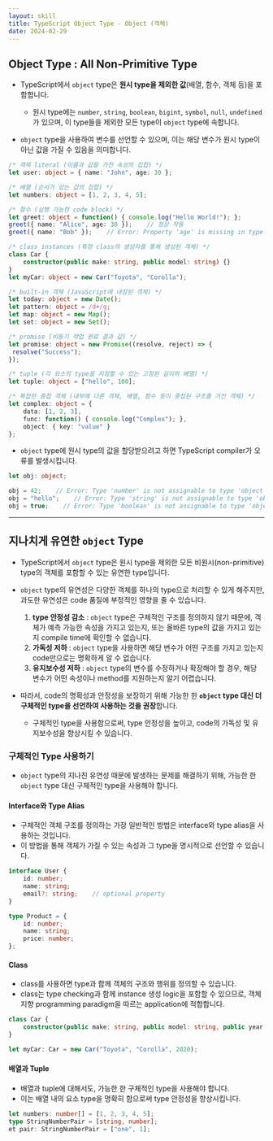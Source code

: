 ```yaml
---
layout: skill
title: TypeScript Object Type - Object (객체)
date: 2024-02-29
---
```





## Object Type : All Non-Primitive Type

- TypeScript에서 `object` type은 **원시 type을 제외한 값**(배열, 함수, 객체 등)을 포함합니다.
    - 원시 type에는 `number`, `string`, `boolean`, `bigint`, `symbol`, `null`, `undefined`가 있으며, 이 type들을 제외한 모든 type이 `object` type에 속합니다.

- `object` type을 사용하여 변수를 선언할 수 있으며, 이는 해당 변수가 원시 type이 아닌 값을 가질 수 있음을 의미합니다.

```typescript
/* 객체 literal (이름과 값을 가진 속성의 집합) */
let user: object = { name: "John", age: 30 };

/* 배열 (순서가 있는 값의 집합) */
let numbers: object = [1, 2, 3, 4, 5];

/* 함수 (실행 가능한 code block) */
let greet: object = function() { console.log("Hello World!"); };
greet({ name: "Alice", age: 30 });    // 정상 작동
greet({ name: "Bob" });    // Error: Property 'age' is missing in type '{ name: string; }'

/* class instances (특정 class의 생성자를 통해 생성된 객체) */
class Car {
    constructor(public make: string, public model: string) {}
}
let myCar: object = new Car("Toyota", "Corolla");

/* built-in 객체 (JavaScript에 내장된 객체) */
let today: object = new Date();
let pattern: object = /d+/g;
let map: object = new Map();
let set: object = new Set();

/* promise (비동기 작업 완료 결과 값) */
let promise: object = new Promise((resolve, reject) => {
 resolve("Success");
});

/* tuple (각 요소의 type을 지정할 수 있는 고정된 길이의 배열) */
let tuple: object = ["hello", 100];

/* 복잡한 중첩 객체 (내부에 다른 객체, 배열, 함수 등이 중첩된 구조를 가진 객체) */
let complex: object = {
    data: [1, 2, 3],
    func: function() { console.log("Complex"); },
    object: { key: "value" }
};
```

- `object` type에 원시 type의 값을 할당받으려고 하면 TypeScript compiler가 오류를 발생시킵니다.

```typescript
let obj: object;

obj = 42;    // Error: Type 'number' is not assignable to type 'object'.
obj = "hello";    // Error: Type 'string' is not assignable to type 'object'.
obj = true;    // Error: Type 'boolean' is not assignable to type 'object'.
```




---




## 지나치게 유연한 `object` Type

- TypeScript에서 `object` type은 원시 type을 제외한 모든 비원시(non-primitive) type의 객체를 포함할 수 있는 유연한 type입니다.
- `object` type의 유연성은 다양한 객체를 하나의 type으로 처리할 수 있게 해주지만, 과도한 유연성은 code 품질에 부정적인 영향을 줄 수 있습니다.
    1. **type 안정성 감소** : `object` type은 구체적인 구조를 정의하지 않기 때문에, 객체가 예측 가능한 속성을 가지고 있는지, 또는 올바른 type의 값을 가지고 있는지 compile time에 확인할 수 없습니다.
    2. **가독성 저하** : `object` type을 사용하면 해당 변수가 어떤 구조를 가지고 있는지 code만으로는 명확하게 알 수 없습니다.
    3. **유지보수성 저하** : `object` type의 변수를 수정하거나 확장해야 할 경우, 해당 변수가 어떤 속성이나 method를 지원하는지 알기 어렵습니다.

- 따라서, code의 명확성과 안정성을 보장하기 위해 가능한 한 **`object` type 대신 더 구체적인 type을 선언하여 사용하는 것을 권장**합니다.
    - 구체적인 type을 사용함으로써, type 안정성을 높이고, code의 가독성 및 유지보수성을 향상시킬 수 있습니다.


### 구체적인 Type 사용하기

- `object` type의 지나친 유연성 때문에 발생하는 문제를 해결하기 위해, 가능한 한 `object` type 대신 구체적인 type을 사용해야 합니다.

#### Interface와 Type Alias

- 구체적인 객체 구조를 정의하는 가장 일반적인 방법은 interface와 type alias을 사용하는 것입니다.
- 이 방법을 통해 객체가 가질 수 있는 속성과 그 type을 명시적으로 선언할 수 있습니다.

```typescript
interface User {
    id: number;
    name: string;
    email?: string;    // optional property
}

type Product = {
    id: number;
    name: string;
    price: number;
};
```

#### Class

- class를 사용하면 type과 함께 객체의 구조와 행위를 정의할 수 있습니다.
- class는 type checking과 함께 instance 생성 logic을 포함할 수 있으므로, 객체 지향 programming paradigm을 따르는 application에 적합합니다.

```typescript
class Car {
    constructor(public make: string, public model: string, public year: number) {}
}

let myCar: Car = new Car("Toyota", "Corolla", 2020);
```

#### 배열과 Tuple

- 배열과 tuple에 대해서도, 가능한 한 구체적인 type을 사용해야 합니다.
- 이는 배열 내의 요소 type을 명확히 함으로써 type 안정성을 향상시킵니다.

```typescript
let numbers: number[] = [1, 2, 3, 4, 5];
type StringNumberPair = [string, number];
et pair: StringNumberPair = ["one", 1];
```
